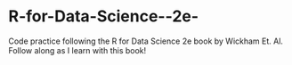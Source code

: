 # R-for-Data-Science--2e-
 Code practice following the R for Data Science 2e book by Wickham Et. Al. Follow along as I learn with this book!
